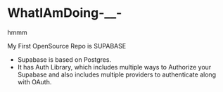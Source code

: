 # WhatIAmDoing-__-
hmmm


My First OpenSource Repo is SUPABASE
- Supabase is based on Postgres.
- It has Auth Library, which includes multiple ways to Authorize your Supabase and also includes multiple providers to authenticate along with OAuth. 
